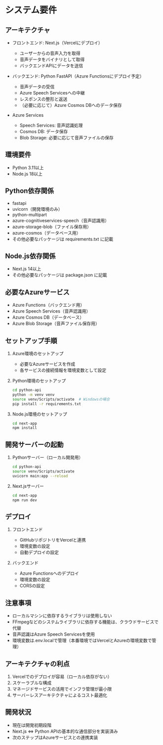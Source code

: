 # システム要件

## アーキテクチャ
- フロントエンド: Next.js（Vercelにデプロイ）
  - ユーザーからの音声入力を取得
  - 音声データをバイナリとして取得
  - バックエンドAPIにデータを送信

- バックエンド: Python FastAPI（Azure Functionsにデプロイ予定）
  - 音声データの受信
  - Azure Speech Servicesへの中継
  - レスポンスの整形と返送
  - （必要に応じて）Azure Cosmos DBへのデータ保存

- Azure Services
  - Speech Services: 音声認識処理
  - Cosmos DB: データ保存
  - Blob Storage: 必要に応じて音声ファイルの保存

## 環境要件
- Python 3.11以上
- Node.js 18以上

## Python依存関係
- fastapi
- uvicorn（開発環境のみ）
- python-multipart
- azure-cognitiveservices-speech（音声認識用）
- azure-storage-blob（ファイル保存用）
- azure-cosmos（データベース用）
- その他必要なパッケージは requirements.txt に記載

## Node.js依存関係
- Next.js 14以上
- その他必要なパッケージは package.json に記載

## 必要なAzureサービス
- Azure Functions（バックエンド用）
- Azure Speech Services（音声認識用）
- Azure Cosmos DB（データベース）
- Azure Blob Storage（音声ファイル保存用）

## セットアップ手順
1. Azure環境のセットアップ
   - 必要なAzureサービスを作成
   - 各サービスの接続情報を環境変数として設定

2. Python環境のセットアップ
   ```bash
   cd python-api
   python -m venv venv
   source venv/Scripts/activate  # Windowsの場合
   pip install -r requirements.txt
   ```

3. Node.js環境のセットアップ
   ```bash
   cd next-app
   npm install
   ```

## 開発サーバーの起動
1. Pythonサーバー（ローカル開発用）
   ```bash
   cd python-api
   source venv/Scripts/activate
   uvicorn main:app --reload
   ```

2. Next.jsサーバー
   ```bash
   cd next-app
   npm run dev
   ```

## デプロイ
1. フロントエンド
   - GitHubリポジトリをVercelと連携
   - 環境変数の設定
   - 自動デプロイの設定

2. バックエンド
   - Azure Functionsへのデプロイ
   - 環境変数の設定
   - CORSの設定

## 注意事項
- ローカルマシンに依存するライブラリは使用しない
- FFmpegなどのシステムライブラリに依存する機能は、クラウドサービスで代替
- 音声認識はAzure Speech Servicesを使用
- 環境変数は.env.localで管理（本番環境ではVercelとAzureの環境変数で管理）

## アーキテクチャの利点
1. Vercelでのデプロイが容易（ローカル依存がない）
2. スケーラブルな構成
3. マネージドサービスの活用でインフラ管理が最小限
4. サーバーレスアーキテクチャによるコスト最適化

## 開発状況
- 現在は開発初期段階
- Next.js ⇔ Python APIの基本的な通信部分を実装済み
- 次のステップはAzureサービスとの連携実装 